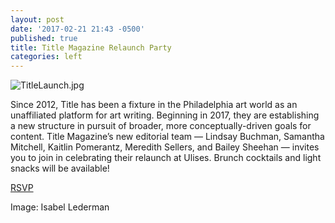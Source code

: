 ```yaml
---
layout: post
date: '2017-02-21 21:43 -0500'
published: true
title: Title Magazine Relaunch Party
categories: left
---
```

![TitleLaunch.jpg]({{site.baseurl}}/assets/img/TitleLaunch.jpg)

Since 2012, Title has been a fixture in the Philadelphia art world as an unaffiliated platform for art writing. Beginning in 2017, they are establishing a new structure in pursuit of broader, more conceptually-driven goals for content. Title Magazine’s new editorial team — Lindsay Buchman, Samantha Mitchell, Kaitlin Pomerantz, Meredith Sellers, and Bailey Sheehan — invites you to join  in celebrating their relaunch at Ulises. Brunch cocktails and light snacks will be available!

[RSVP](https://www.facebook.com/events/376630539361171/)

Image: Isabel Lederman
